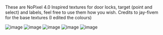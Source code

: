These are NoPixel 4.0 Inspired textures for door locks, target (point and select) and labels, feel free to use them how you wish.
Credits to jay-fivem for the base textures (I edited the colours) 

![image](https://i.imgur.com/VL6Sdgd.png)
![image](https://i.imgur.com/qASh5Wk.png)
![image](https://i.imgur.com/jRLjVek.png)
![image](https://i.imgur.com/NCUpPsM.png)
![image](https://i.imgur.com/canUhA2.png)
